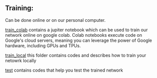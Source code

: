 ## Training:
  Can be done online or on our personal computer.
  
  [train_colab](https://github.com/IITBRacing/Object-Detection-20---21-DV/tree/master/training/train_colab) contains a jupiter notebook which can be used to train our network online on google colab. Colab notebooks execute code on Google's cloud servers, meaning you can leverage the power of Google hardware, including GPUs and TPUs. 
  
  [train_local](https://github.com/IITBRacing/Object-Detection-20---21-DV/tree/master/training/train_local) this folder contains codes and describes how to train your netowrk locally
  
  [test](https://github.com/IITBRacing/Object-Detection-20---21-DV/tree/master/training/testin) contains codes that help you test the trained network 
